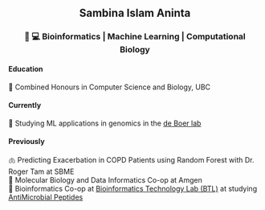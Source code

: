 ## <p align=center>Sambina Islam Aninta</p> 
### <p align=center> :dna: :computer: Bioinformatics | Machine Learning | Computational Biology </p>

#### Education ####
:school: Combined Honours in Computer Science and Biology, UBC </br>
####  Currently ####
:dna: Studying ML applications in genomics in the [de Boer lab](https://deboer.bme.ubc.ca/) </br>
#### Previously ####
:lungs: Predicting Exacerbation in COPD Patients using Random Forest with Dr. Roger Tam at SBME </br>
:pill: Molecular Biology and Data Informatics Co-op at Amgen </br>
:frog: Bioinformatics Co-op at [Bioinformatics Technology Lab (BTL)](http://www.birollab.ca/) at studying [AntiMicrobial Peptides](https://github.com/bcgsc/rAMPage)

